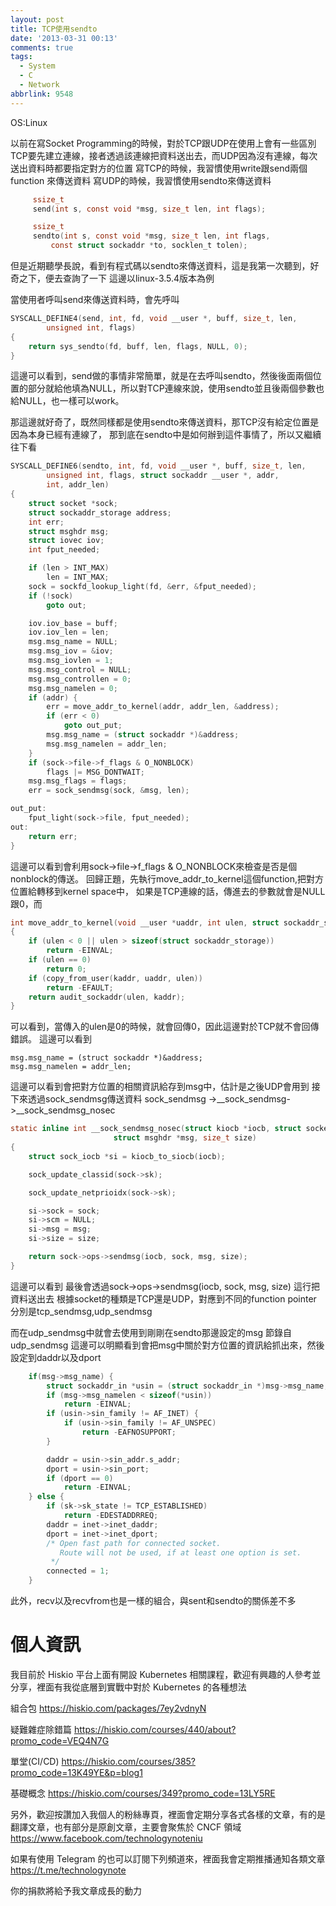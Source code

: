 ```yaml
---
layout: post
title: TCP使用sendto
date: '2013-03-31 00:13'
comments: true
tags:
  - System
  - C
  - Network
abbrlink: 9548
---
```



OS:Linux

以前在寫Socket Programming的時候，對於TCP跟UDP在使用上會有一些區別
TCP要先建立連線，接者透過該連線把資料送出去，而UDP因為沒有連線，每次送出資料時都要指定對方的位置
寫TCP的時候，我習慣使用write跟send兩個function 來傳送資料
寫UDP的時候，我習慣使用sendto來傳送資料


``` c
     ssize_t
     send(int s, const void *msg, size_t len, int flags);

     ssize_t
     sendto(int s, const void *msg, size_t len, int flags,
         const struct sockaddr *to, socklen_t tolen);
```

<!--more-->



但是近期聽學長說，看到有程式碼以sendto來傳送資料，這是我第一次聽到，好奇之下，便去查詢了一下
這邊以linux-3.5.4版本為例

當使用者呼叫send來傳送資料時，會先呼叫
``` c
SYSCALL_DEFINE4(send, int, fd, void __user *, buff, size_t, len,
        unsigned int, flags)
{
    return sys_sendto(fd, buff, len, flags, NULL, 0);
}
```
這邊可以看到，send做的事情非常簡單，就是在去呼叫sendto，然後後面兩個位置的部分就給他填為NULL，所以對TCP連線來說，使用sendto並且後兩個參數也給NULL，也一樣可以work。

那這邊就好奇了，既然同樣都是使用sendto來傳送資料，那TCP沒有給定位置是因為本身已經有連線了，
那到底在sendto中是如何辦到這件事情了，所以又繼續往下看

``` c
SYSCALL_DEFINE6(sendto, int, fd, void __user *, buff, size_t, len,
        unsigned int, flags, struct sockaddr __user *, addr,
        int, addr_len)
{
    struct socket *sock;
    struct sockaddr_storage address;
    int err;
    struct msghdr msg;
    struct iovec iov;
    int fput_needed;

    if (len > INT_MAX)
        len = INT_MAX;
    sock = sockfd_lookup_light(fd, &err, &fput_needed);
    if (!sock)
        goto out;

    iov.iov_base = buff;
    iov.iov_len = len;
    msg.msg_name = NULL;
    msg.msg_iov = &iov;
    msg.msg_iovlen = 1;
    msg.msg_control = NULL;
    msg.msg_controllen = 0;
    msg.msg_namelen = 0;
    if (addr) {
        err = move_addr_to_kernel(addr, addr_len, &address);
        if (err < 0)
            goto out_put;
        msg.msg_name = (struct sockaddr *)&address;
        msg.msg_namelen = addr_len;
    }
    if (sock->file->f_flags & O_NONBLOCK)
        flags |= MSG_DONTWAIT;
    msg.msg_flags = flags;
    err = sock_sendmsg(sock, &msg, len);

out_put:
    fput_light(sock->file, fput_needed);
out:
    return err;
}

```
這邊可以看到會利用sock->file->f_flags & O_NONBLOCK來檢查是否是個nonblock的傳送。
回歸正題，先執行move_addr_to_kernel這個function,把對方位置給轉移到kernel space中，
如果是TCP連線的話，傳進去的參數就會是NULL跟0，而

``` c
int move_addr_to_kernel(void __user *uaddr, int ulen, struct sockaddr_storage *kaddr)
{
    if (ulen < 0 || ulen > sizeof(struct sockaddr_storage))
        return -EINVAL;
    if (ulen == 0)
        return 0;
    if (copy_from_user(kaddr, uaddr, ulen))
        return -EFAULT;
    return audit_sockaddr(ulen, kaddr);
}

```

可以看到，當傳入的ulen是0的時候，就會回傳0，因此這邊對於TCP就不會回傳錯誤。
這邊可以看到

	msg.msg_name = (struct sockaddr *)&address;
	msg.msg_namelen = addr_len;
這邊可以看到會把對方位置的相關資訊給存到msg中，估計是之後UDP會用到
接下來透過sock_sendmsg傳送資料
sock_sendmsg ->__sock_sendmsg->__sock_sendmsg_nosec

```c
static inline int __sock_sendmsg_nosec(struct kiocb *iocb, struct socket *sock,
                       struct msghdr *msg, size_t size)
{
    struct sock_iocb *si = kiocb_to_siocb(iocb);

    sock_update_classid(sock->sk);

    sock_update_netprioidx(sock->sk);

    si->sock = sock;
    si->scm = NULL;
    si->msg = msg;
    si->size = size;

    return sock->ops->sendmsg(iocb, sock, msg, size);
}


```
這邊可以看到 最後會透過sock->ops->sendmsg(iocb, sock, msg, size) 這行把資料送出去
根據socket的種類是TCP還是UDP，對應到不同的function pointer
分別是tcp_sendmsg,udp_sendmsg

而在udp_sendmsg中就會去使用到剛剛在sendto那邊設定的msg
節錄自udp_sendmsg
這邊可以明顯看到會把msg中關於對方位置的資訊給抓出來，然後設定到daddr以及dport

``` c
	if(msg->msg_name) {
        struct sockaddr_in *usin = (struct sockaddr_in *)msg->msg_name;
        if (msg->msg_namelen < sizeof(*usin))
            return -EINVAL;
        if (usin->sin_family != AF_INET) {
            if (usin->sin_family != AF_UNSPEC)
                return -EAFNOSUPPORT;
        }

		daddr = usin->sin_addr.s_addr;
		dport = usin->sin_port;
		if (dport == 0)
		    return -EINVAL;
    } else {
		if (sk->sk_state != TCP_ESTABLISHED)
		    return -EDESTADDRREQ;
		daddr = inet->inet_daddr;
		dport = inet->inet_dport;
		/* Open fast path for connected socket.
		   Route will not be used, if at least one option is set.
		 */
		connected = 1;
    }

```

此外，recv以及recvfrom也是一樣的組合，與sent和sendto的關係差不多

# 個人資訊
我目前於 Hiskio 平台上面有開設 Kubernetes 相關課程，歡迎有興趣的人參考並分享，裡面有我從底層到實戰中對於 Kubernetes 的各種想法

組合包
https://hiskio.com/packages/7ey2vdnyN

疑難雜症除錯篇
https://hiskio.com/courses/440/about?promo_code=VEQ4N7G

單堂(CI/CD)
https://hiskio.com/courses/385?promo_code=13K49YE&p=blog1

基礎概念
https://hiskio.com/courses/349?promo_code=13LY5RE

另外，歡迎按讚加入我個人的粉絲專頁，裡面會定期分享各式各樣的文章，有的是翻譯文章，也有部分是原創文章，主要會聚焦於 CNCF 領域
https://www.facebook.com/technologynoteniu

如果有使用 Telegram 的也可以訂閱下列頻道來，裡面我會定期推播通知各類文章
https://t.me/technologynote

你的捐款將給予我文章成長的動力
<script type="text/javascript" src="https://cdnjs.buymeacoffee.com/1.0.0/button.prod.min.js" data-name="bmc-button" data-slug="hwchiu" data-color="#000000" data-emoji=""  data-font="Cookie" data-text="Buy me a coffee" data-outline-color="#fff" data-font-color="#fff" data-coffee-color="#fd0" ></script>